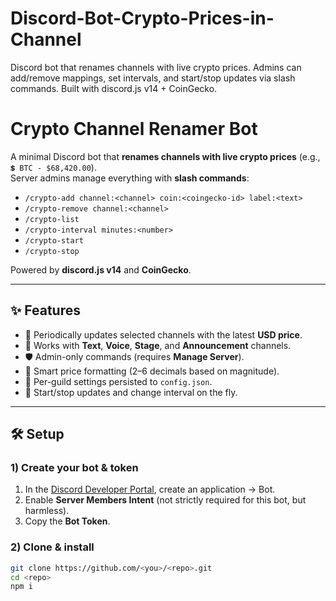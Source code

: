# Discord-Bot-Crypto-Prices-in-Channel
Discord bot that renames channels with live crypto prices. Admins can add/remove mappings, set intervals, and start/stop updates via slash commands. Built with discord.js v14 + CoinGecko.

# Crypto Channel Renamer Bot

A minimal Discord bot that **renames channels with live crypto prices** (e.g., `💲 BTC - $68,420.00`).  
Server admins manage everything with **slash commands**:

- `/crypto-add channel:<channel> coin:<coingecko-id> label:<text>`
- `/crypto-remove channel:<channel>`
- `/crypto-list`
- `/crypto-interval minutes:<number>`
- `/crypto-start`
- `/crypto-stop`

Powered by **discord.js v14** and **CoinGecko**.

---

## ✨ Features

- 🔁 Periodically updates selected channels with the latest **USD price**.
- 🧩 Works with **Text**, **Voice**, **Stage**, and **Announcement** channels.
- 🛡️ Admin-only commands (requires **Manage Server**).
- 🧠 Smart price formatting (2–6 decimals based on magnitude).
- 💾 Per-guild settings persisted to `config.json`.
- 🚦 Start/stop updates and change interval on the fly.

---

## 🛠️ Setup

### 1) Create your bot & token
1. In the [Discord Developer Portal](https://discord.com/developers/applications), create an application → Bot.
2. Enable **Server Members Intent** (not strictly required for this bot, but harmless).
3. Copy the **Bot Token**.

### 2) Clone & install
```bash
git clone https://github.com/<you>/<repo>.git
cd <repo>
npm i
